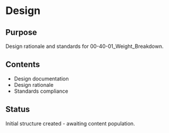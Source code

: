 # Design

## Purpose
Design rationale and standards for 00-40-01_Weight_Breakdown.

## Contents
- Design documentation
- Design rationale
- Standards compliance

## Status
Initial structure created - awaiting content population.
